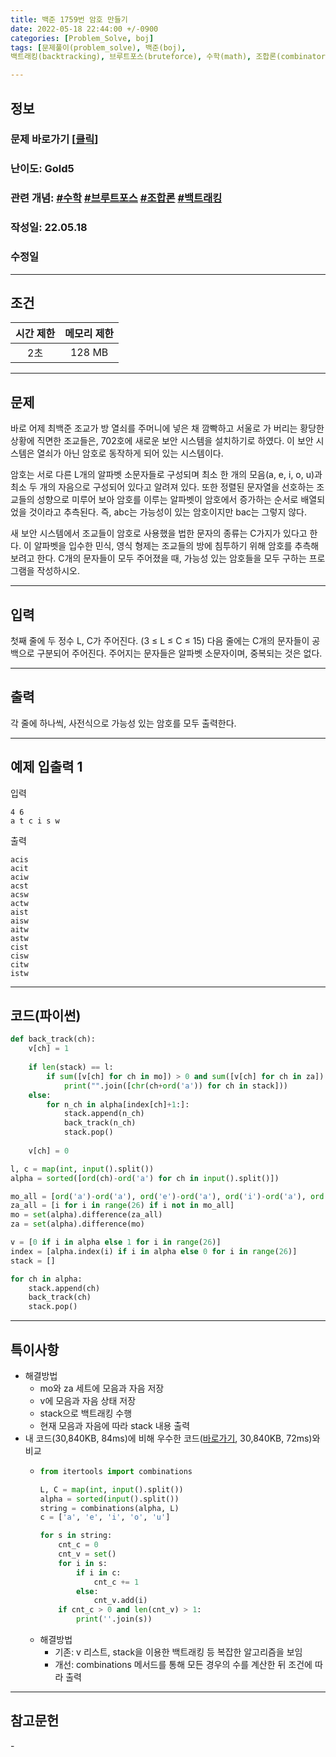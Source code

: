 ```yaml
---
title: 백준 1759번 암호 만들기
date: 2022-05-18 22:44:00 +/-0900
categories: [Problem_Solve, boj]
tags: [문제풀이(problem_solve), 백준(boj),  
백트래킹(backtracking), 브루트포스(bruteforce), 수학(math), 조합론(combinatorics)]

---
```

## 정보
### 문제 바로가기 [[클릭](https://www.acmicpc.net/problem/1759)]
### 난이도: Gold5
### 관련 개념: [#수학](https://www.acmicpc.net/problemset?sort=ac_desc&algo=124) [#브루트포스](https://www.acmicpc.net/problemset?sort=ac_desc&algo=125) [#조합론](https://www.acmicpc.net/problemset?sort=ac_desc&algo=6) [#백트래킹](https://www.acmicpc.net/problemset?sort=ac_desc&algo=5) 
### 작성일: 22.05.18
### 수정일

---
## 조건

시간 제한|메모리 제한
:---:|:---:
2초|128 MB

---
## 문제
바로 어제 최백준 조교가 방 열쇠를 주머니에 넣은 채 깜빡하고 서울로 가 버리는 황당한 상황에 직면한 조교들은, 702호에 새로운 보안 시스템을 설치하기로 하였다. 이 보안 시스템은 열쇠가 아닌 암호로 동작하게 되어 있는 시스템이다.

암호는 서로 다른 L개의 알파벳 소문자들로 구성되며 최소 한 개의 모음(a, e, i, o, u)과 최소 두 개의 자음으로 구성되어 있다고 알려져 있다. 또한 정렬된 문자열을 선호하는 조교들의 성향으로 미루어 보아 암호를 이루는 알파벳이 암호에서 증가하는 순서로 배열되었을 것이라고 추측된다. 즉, abc는 가능성이 있는 암호이지만 bac는 그렇지 않다.

새 보안 시스템에서 조교들이 암호로 사용했을 법한 문자의 종류는 C가지가 있다고 한다. 이 알파벳을 입수한 민식, 영식 형제는 조교들의 방에 침투하기 위해 암호를 추측해 보려고 한다. C개의 문자들이 모두 주어졌을 때, 가능성 있는 암호들을 모두 구하는 프로그램을 작성하시오.

---
## 입력
첫째 줄에 두 정수 L, C가 주어진다. (3 ≤ L ≤ C ≤ 15) 다음 줄에는 C개의 문자들이 공백으로 구분되어 주어진다. 주어지는 문자들은 알파벳 소문자이며, 중복되는 것은 없다.

---
## 출력
각 줄에 하나씩, 사전식으로 가능성 있는 암호를 모두 출력한다.

---
## 예제 입출력 1
입력
```
4 6
a t c i s w
```

출력
```
acis
acit
aciw
acst
acsw
actw
aist
aisw
aitw
astw
cist
cisw
citw
istw
```

---
## 코드(파이썬)
```python
def back_track(ch):
    v[ch] = 1
    
    if len(stack) == l:
        if sum([v[ch] for ch in mo]) > 0 and sum([v[ch] for ch in za]) > 1:
            print("".join([chr(ch+ord('a')) for ch in stack]))
    else:
        for n_ch in alpha[index[ch]+1:]:
            stack.append(n_ch)
            back_track(n_ch)
            stack.pop()
            
    v[ch] = 0

l, c = map(int, input().split())
alpha = sorted([ord(ch)-ord('a') for ch in input().split()])

mo_all = [ord('a')-ord('a'), ord('e')-ord('a'), ord('i')-ord('a'), ord('o')-ord('a'), ord('u')-ord('a')]
za_all = [i for i in range(26) if i not in mo_all]
mo = set(alpha).difference(za_all)
za = set(alpha).difference(mo)

v = [0 if i in alpha else 1 for i in range(26)]
index = [alpha.index(i) if i in alpha else 0 for i in range(26)]
stack = []

for ch in alpha:
    stack.append(ch)
    back_track(ch)
    stack.pop()

```

---
## 특이사항
- 해결방법
  - mo와 za 세트에 모음과 자음 저장
  - v에 모음과 자음 상태 저장
  - stack으로 백트래킹 수행
  - 현재 모음과 자음에 따라 stack 내용 출력
- 내 코드(30,840KB, 84ms)에 비해 우수한 코드([바로가기](https://www.acmicpc.net/source/43379732), 30,840KB, 72ms)와 비교
  - ```python
    from itertools import combinations

    L, C = map(int, input().split())
    alpha = sorted(input().split())
    string = combinations(alpha, L)
    c = ['a', 'e', 'i', 'o', 'u']

    for s in string:
        cnt_c = 0
        cnt_v = set()
        for i in s:
            if i in c:
                cnt_c += 1
            else:
                cnt_v.add(i)
        if cnt_c > 0 and len(cnt_v) > 1:
            print(''.join(s))
    ```
  - 해결방법
    - 기존: v 리스트, stack을 이용한 백트래킹 등 복잡한 알고리즘을 보임
    - 개선: combinations 메서드를 통해 모든 경우의 수를 계산한 뒤 조건에 따라 출력

---
## 참고문헌
\-
